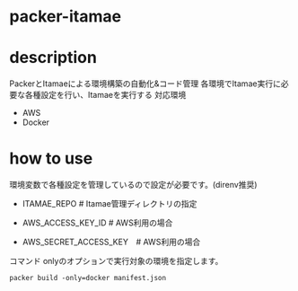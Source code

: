# packer-itamae

# description

PackerとItamaeによる環境構築の自動化&コード管理
各環境でItamae実行に必要な各種設定を行い、Itamaeを実行する
対応環境

* AWS
* Docker

# how to use

環境変数で各種設定を管理しているので設定が必要です。(direnv推奨)

* ITAMAE_REPO # Itamae管理ディレクトリの指定

* AWS_ACCESS_KEY_ID # AWS利用の場合
* AWS_SECRET_ACCESS_KEY　# AWS利用の場合

コマンド
onlyのオプションで実行対象の環境を指定します。

```
packer build -only=docker manifest.json
```
